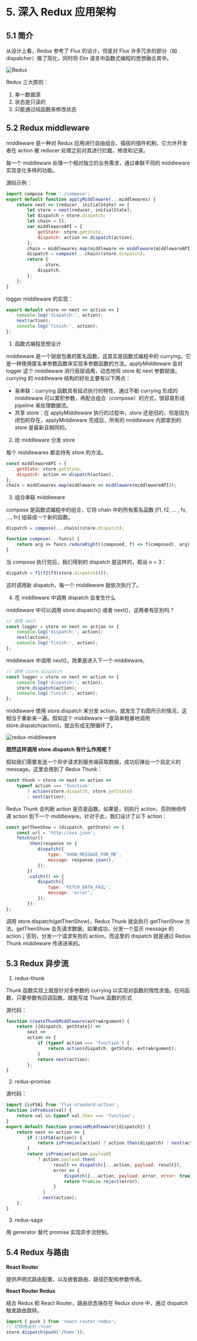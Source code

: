# 5. 深入 Redux 应用架构

## 5.1 简介

从设计上看，Redux 参考了 Flux 的设计，但是对 Flux 许多冗余的部分（如 dispatcher）做了简化，同时将 Elm 语言中函数式编程的思想融合其中。

![Redux](../../assets/Redux.png)

Redux 三大原则：

1. 单一数据源
2. 状态是只读的
3. 只能通过纯函数来修改状态

## 5.2 Redux middleware

middleware 是一种对 Redux 应用进行自由组合、插拔的插件机制，它允许开发者在 action 被 reducer 处理之前对其进行拦截、修改和记录。

每一个 middleware 处理一个相对独立的业务需求，通过串联不同的 middleware 实现变化多样的功能。

源码示例：

```js
import compose from './compose';
export default function applyMiddleware(...middlewares) {
    return next => (reducer, initialState) => {
        let store = next(reducer, initialState);
        let dispatch = store.dispatch;
        let chain = [];
        var middlewareAPI = {
            getState: store.getState,
            dispatch: action => dispatch(action),
        };
        chain = middlewares.map(middleware => middleware(middlewareAPI));
        dispatch = compose(...chain)(store.dispatch);
        return {
            ...store,
            dispatch,
        };
    };
}
```

logger middleware 的实现：

```js
export default store => next => action => {
    console.log('dispatch:', action);
    next(action);
    console.log('finish:', action);
};
```

1. 函数式编程思想设计

middleware 是一个层层包裹的匿名函数，这其实是函数式编程中的 currying，它是一种使用匿名单参数函数来实现多参数函数的方法。applyMiddleware 会对 logger 这个 middleware 进行层层调用，动态地将 store 和 next 参数赋值。currying 的 middleware 结构的好处主要有以下两点：

-   易串联：currying 函数具有延迟执行的特性，通过不断 currying 形成的 middleware 可以累积参数，再配合组合（compose）的方式，很容易形成 pipeline 来处理数据流。
-   共享 store：在 applyMiddleware 执行的过程中，store 还是旧的，但是因为闭包的存在，applyMiddleware 完成后，所有的 middleware 内部拿到的 store 是最新且相同的。

2. 给 middleware 分发 store

每个 middlewares 都会持有 store 的方法。

```js
const middlewareAPI = {
    getState: store.getState,
    dispatch: action => dispatch(action),
};
chain = middlewares.map(middleware => middleware(middlewareAPI));
```

3. 组合串联 middleware

compose 是函数式编程中的组合，它将 chain 中的所有匿名函数 [f1, f2, ... , fx, ..., fn] 组装成一个新的函数。

```js
dispatch = compose(...chain)(store.dispatch);

function compose(...funcs) {
    return arg => funcs.reduceRight((composed, f) => f(composed), arg);
}
```

当 compose 执行完后，我们得到的 dispatch 是这样的，假设 n = 3：

```js
dispatch = f1(f2(f3(store.dispatch))));
```

这时调用新 dispatch，每一个 middleware 就依次执行了。

4. 在 middleware 中调用 dispatch 会发生什么

middleware 中可以调用 store.dispatch() 或者 next()，这两者有区别吗？

```js
// 调用 next
const logger = store => next => action => {
    console.log('dispatch:', action);
    next(action);
    console.log('finish:', action);
};
```

middleware 中调用 next()，效果是进入下一个 middleware。

```js
// 调用 store.dispatch
const logger = store => next => action => {
    console.log('dispatch:', action);
    store.dispatch(action);
    console.log('finish:', action);
};
```

middleware 使用 store.dispatch 来分发 action，就发生了右图所示的情况，这相当于重新来一遍。假如这个 middleware 一直简单粗暴地调用 store.dispatch(action)，就会形成无限循环了。

![redux-middleware](../../assets/redux-middleware.png)

**既然这样调用 store.dispatch 有什么作用呢？**

假如我们需要发送一个异步请求到服务端获取数据，成功后弹出一个自定义的 message。这里会用到了 Redux Thunk：

```js
const thunk = store => next => action =>
    typeof action === 'function'
        ? action(store.dispatch, store.getState)
        : next(action);
```

Redux Thunk 会判断 action 是否是函数。如果是，则执行 action，否则继续传递 action 到下一个 middleware。针对于此，我们设计了以下 action：

```js
const getThenShow = (dispatch, getState) => {
    const url = 'http://xxx.json';
    fetch(url)
        .then(response => {
            dispatch({
                type: 'SHOW_MESSAGE_FOR_ME',
                message: response.json(),
            });
        })
        .catch(() => {
            dispatch({
                type: 'FETCH_DATA_FAIL',
                message: 'error',
            });
        });
};
```

调用 store.dispatch(getThenShow)，Redux Thunk 就会执行 getThenShow 方法。getThenShow 会先请求数据，如果成功，分发一个显示 message 的 action；否则，分发一个请求失败的 action。而这里的 dispatch 就是通过 Redux Thunk middleware 传递进来的。

## 5.3 Redux 异步流

1. redux-thunk

Thunk 函数实现上就是针对多参数的 currying 以实现对函数的惰性求值。任何函数，只要参数有回调函数，就能写成 Thunk 函数的形式

源代码：

```js
function createThunkMiddleware(extraArgument) {
    return ({dispatch, getState}) =>
        next =>
        action => {
            if (typeof action === 'function') {
                return action(dispatch, getState, extraArgument);
            }
            return next(action);
        };
}
```

2. redux-promise

源代码：

```js
import {isFSA} from 'flux-standard-action';
function isPromise(val) {
    return val && typeof val.then === 'function';
}
export default function promiseMiddleware({dispatch}) {
    return next => action => {
        if (!isFSA(action)) {
            return isPromise(action) ? action.then(dispatch) : next(action);
        }
        return isPromise(action.payload)
            ? action.payload.then(
                  result => dispatch({...action, payload: result}),
                  error => {
                      dispatch({...action, payload: error, error: true});
                      return Promise.reject(error);
                  }
              )
            : next(action);
    };
}
```

3. redux-saga

用 generator 替代 promise 实现异步流控制。

## 5.4 Redux 与路由

**React Router**

提供声明式路由配置，以及嵌套路由、路径匹配和参数传递。

**React Router Redux**

结合 Redux 和 React Router，路由状态保存在 Redux store 中，通过 dispatch 触发路由跳转。

```js
import { push } from 'react-router-redux';
// 切换路由到 /home
store.dispatch(push('/home'));
```

